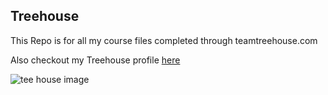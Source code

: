 ## Treehouse

This Repo is for all my course files completed through teamtreehouse.com

Also checkout my Treehouse profile [here](https://teamtreehouse.com/kyleharwoodlefevre2)

![tee house image](https://user-images.githubusercontent.com/66786747/84497344-7ecaf400-aca6-11ea-9b38-a6f91c826e16.jpg)
